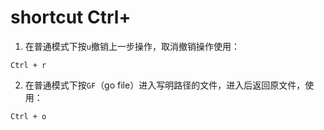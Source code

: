 # shortcut Ctrl+

1. 在普通模式下按```u```撤销上一步操作，取消撤销操作使用：

```Ctrl + r ```

2. 在普通模式下按```GF```（go file）进入写明路径的文件，进入后返回原文件，使用：

```Ctrl + o ```
